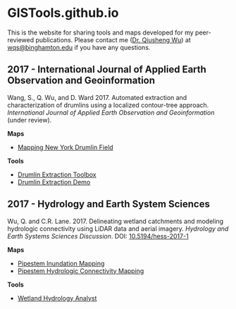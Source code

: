 # GISTools.github.io
This is the website for sharing tools and maps developed for my peer-reviewed publications. Please contact me (<a href="http://wetlands.io/">Dr. Qiusheng Wu</a>) at <a href="mailto:wqs@binghamton.edu">wqs@binghamton.edu</a> if you have any questions.


<h2 id="drumlin">2017 - International Journal of Applied Earth Observation and Geoinformation</h2>

Wang, S., Q. Wu, and D. Ward 2017. Automated extraction and characterization of drumlins using a localized contour-tree approach. *International Journal of Applied Earth Observation and Geoinformation* (under review).

**Maps**

* [Mapping New York Drumlin Field](http://gistools.github.io#drumlin)

**Tools**

* [Drumlin Extraction Toolbox](https://goo.gl/aEePPW)
* [Drumlin Extraction Demo](https://goo.gl/HSVn8R)

<h2 id="wetland-connectivity">2017 - Hydrology and Earth System Sciences</h2>

Wu, Q. and C.R. Lane. 2017. Delineating wetland catchments and modeling hydrologic connectivity using LiDAR data and aerial imagery. *Hydrology and Earth Systems Sciences Discussion*. DOI: [10.5194/hess-2017-1](http://dx.doi.org/10.5194/hess-2017-1)

**Maps**

* [Pipestem Inundation Mapping](http://wetlands.io/maps/inundation.html)
* [Pipestem Hydrologic Connectivity Mapping](http://wetlands.io/maps/connectivity.html)

**Tools**

* [Wetland Hydrology Analyst](https://goo.gl/forms/6Oy0uWODT6YtSisI2)
